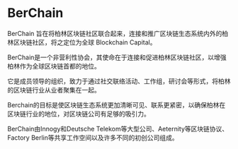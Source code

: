 # 

# BerChain

BerChain 旨在将柏林区块链社区联合起来，连接和推广区块链生态系统内外的柏林区块链社区，将之定位为全球 Blockchain Capital。

BerChain是一个非营利性协会，其使命在于连接和促进柏林区块链社区，以增强柏林作为全球区块链首都的地位。

它是成员领导的组织，致力于通过社交联络活动、工作组，研讨会等形式，将柏林的区块链行业从业者聚集在一起。

Berchain的目标是使区块链生态系统更加清晰可见、联系更紧密，以确保柏林在区块链行业的地位，对区块链公司有足够的吸引力。

BerChain由Innogy和Deutsche Telekom等大型公司、Aeternity等区块链协议、Factory Berlin等共享工作空间以及许多不同的初创公司组成。

